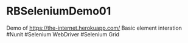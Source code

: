 # RBSeleniumDemo01
Demo of https://the-internet.herokuapp.com/ 
Basic element interation 
#Nunit
#Selenium WebDriver
#Selenium Grid

